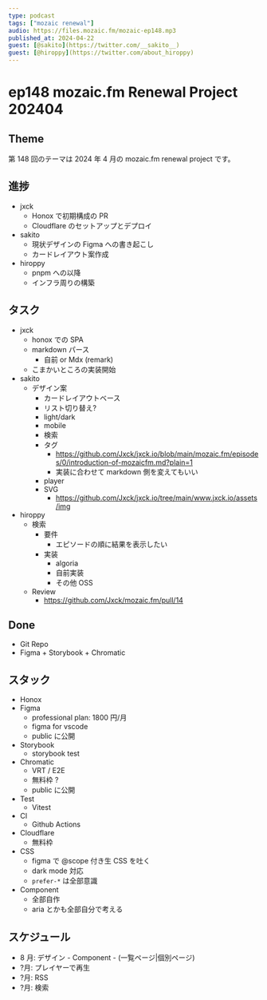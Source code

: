 ```yaml
---
type: podcast
tags: ["mozaic renewal"]
audio: https://files.mozaic.fm/mozaic-ep148.mp3
published_at: 2024-04-22
guest: [@sakito](https://twitter.com/__sakito__)
guest: [@hiroppy](https://twitter.com/about_hiroppy)
---
```


# ep148 mozaic.fm Renewal Project 202404

## Theme

第 148 回のテーマは 2024 年 4 月の mozaic.fm renewal project です。


## 進捗

- jxck
  - Honox で初期構成の PR
  - Cloudflare のセットアップとデプロイ
- sakito
  - 現状デザインの Figma への書き起こし
  - カードレイアウト案作成
- hiroppy
  - pnpm への以降
  - インフラ周りの構築


## タスク

- jxck
  - honox での SPA
  - markdown パース
    - 自前 or Mdx (remark)
  - こまかいところの実装開始
- sakito
  - デザイン案
    - カードレイアウトベース
    - リスト切り替え?
    - light/dark
    - mobile
    - 検索
    - タグ
      - https://github.com/Jxck/jxck.io/blob/main/mozaic.fm/episodes/0/introduction-of-mozaicfm.md?plain=1
      - 実装に合わせて markdown 側を変えてもいい
    - player
    - SVG
      - https://github.com/Jxck/jxck.io/tree/main/www.jxck.io/assets/img
- hiroppy
  - 検索
    - 要件
      - エピソードの順に結果を表示したい
    - 実装
      - algoria
      - 自前実装
      - その他 OSS
  - Review
    - https://github.com/Jxck/mozaic.fm/pull/14


## Done

- Git Repo
- Figma + Storybook + Chromatic


## スタック

- Honox
- Figma
  - professional plan: 1800 円/月
  - figma for vscode
  - public に公開
- Storybook
  - storybook test
- Chromatic
  - VRT / E2E
  - 無料枠 ?
  - public に公開
- Test
  - Vitest
- CI
  - Github Actions
- Cloudflare
  - 無料枠
- CSS
  - figma で @scope 付き生 CSS を吐く
  - dark mode 対応
  - `prefer-*` は全部意識
- Component
  - 全部自作
  - aria とかも全部自分で考える


## スケジュール

- 8 月: デザイン - Component - (一覧ページ|個別ページ)
- ?月: プレイヤーで再生
- ?月: RSS
- ?月: 検索